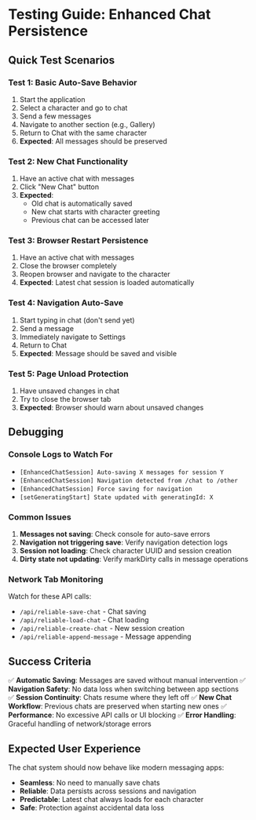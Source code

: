 # Testing Guide: Enhanced Chat Persistence

## Quick Test Scenarios

### Test 1: Basic Auto-Save Behavior
1. Start the application
2. Select a character and go to chat
3. Send a few messages
4. Navigate to another section (e.g., Gallery)
5. Return to Chat with the same character
6. **Expected**: All messages should be preserved

### Test 2: New Chat Functionality
1. Have an active chat with messages
2. Click "New Chat" button
3. **Expected**: 
   - Old chat is automatically saved
   - New chat starts with character greeting
   - Previous chat can be accessed later

### Test 3: Browser Restart Persistence
1. Have an active chat with messages
2. Close the browser completely
3. Reopen browser and navigate to the character
4. **Expected**: Latest chat session is loaded automatically

### Test 4: Navigation Auto-Save
1. Start typing in chat (don't send yet)
2. Send a message
3. Immediately navigate to Settings
4. Return to Chat
5. **Expected**: Message should be saved and visible

### Test 5: Page Unload Protection
1. Have unsaved changes in chat
2. Try to close the browser tab
3. **Expected**: Browser should warn about unsaved changes

## Debugging

### Console Logs to Watch For
- `[EnhancedChatSession] Auto-saving X messages for session Y`
- `[EnhancedChatSession] Navigation detected from /chat to /other`
- `[EnhancedChatSession] Force saving for navigation`
- `[setGeneratingStart] State updated with generatingId: X`

### Common Issues
1. **Messages not saving**: Check console for auto-save errors
2. **Navigation not triggering save**: Verify navigation detection logs
3. **Session not loading**: Check character UUID and session creation
4. **Dirty state not updating**: Verify markDirty calls in message operations

### Network Tab Monitoring
Watch for these API calls:
- `/api/reliable-save-chat` - Chat saving
- `/api/reliable-load-chat` - Chat loading  
- `/api/reliable-create-chat` - New session creation
- `/api/reliable-append-message` - Message appending

## Success Criteria

✅ **Automatic Saving**: Messages are saved without manual intervention
✅ **Navigation Safety**: No data loss when switching between app sections  
✅ **Session Continuity**: Chats resume where they left off
✅ **New Chat Workflow**: Previous chats are preserved when starting new ones
✅ **Performance**: No excessive API calls or UI blocking
✅ **Error Handling**: Graceful handling of network/storage errors

## Expected User Experience

The chat system should now behave like modern messaging apps:
- **Seamless**: No need to manually save chats
- **Reliable**: Data persists across sessions and navigation
- **Predictable**: Latest chat always loads for each character
- **Safe**: Protection against accidental data loss
